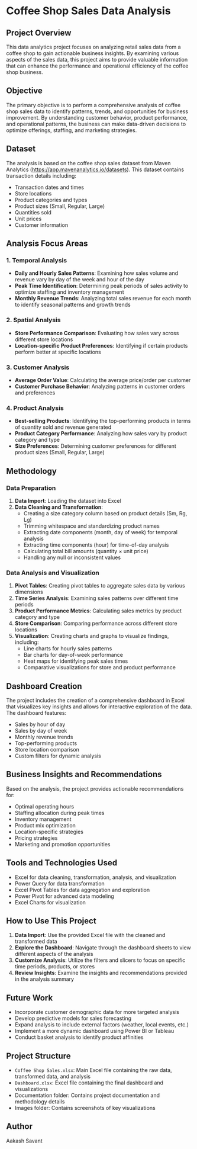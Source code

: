 # Coffee Shop Sales Data Analysis

## Project Overview
This data analytics project focuses on analyzing retail sales data from a coffee shop to gain actionable business insights. By examining various aspects of the sales data, this project aims to provide valuable information that can enhance the performance and operational efficiency of the coffee shop business.

## Objective
The primary objective is to perform a comprehensive analysis of coffee shop sales data to identify patterns, trends, and opportunities for business improvement. By understanding customer behavior, product performance, and operational patterns, the business can make data-driven decisions to optimize offerings, staffing, and marketing strategies.

## Dataset
The analysis is based on the coffee shop sales dataset from Maven Analytics (https://app.mavenanalytics.io/datasets). This dataset contains transaction details including:
- Transaction dates and times
- Store locations
- Product categories and types
- Product sizes (Small, Regular, Large)
- Quantities sold
- Unit prices
- Customer information

## Analysis Focus Areas

### 1. Temporal Analysis
- **Daily and Hourly Sales Patterns**: Examining how sales volume and revenue vary by day of the week and hour of the day
- **Peak Time Identification**: Determining peak periods of sales activity to optimize staffing and inventory management
- **Monthly Revenue Trends**: Analyzing total sales revenue for each month to identify seasonal patterns and growth trends

### 2. Spatial Analysis
- **Store Performance Comparison**: Evaluating how sales vary across different store locations
- **Location-specific Product Preferences**: Identifying if certain products perform better at specific locations

### 3. Customer Analysis
- **Average Order Value**: Calculating the average price/order per customer
- **Customer Purchase Behavior**: Analyzing patterns in customer orders and preferences

### 4. Product Analysis
- **Best-selling Products**: Identifying the top-performing products in terms of quantity sold and revenue generated
- **Product Category Performance**: Analyzing how sales vary by product category and type
- **Size Preferences**: Determining customer preferences for different product sizes (Small, Regular, Large)

## Methodology

### Data Preparation
1. **Data Import**: Loading the dataset into Excel
2. **Data Cleaning and Transformation**:
   - Creating a size category column based on product details (Sm, Rg, Lg)
   - Trimming whitespace and standardizing product names
   - Extracting date components (month, day of week) for temporal analysis
   - Extracting time components (hour) for time-of-day analysis
   - Calculating total bill amounts (quantity × unit price)
   - Handling any null or inconsistent values

### Data Analysis and Visualization
1. **Pivot Tables**: Creating pivot tables to aggregate sales data by various dimensions
2. **Time Series Analysis**: Examining sales patterns over different time periods
3. **Product Performance Metrics**: Calculating sales metrics by product category and type
4. **Store Comparison**: Comparing performance across different store locations
5. **Visualization**: Creating charts and graphs to visualize findings, including:
   - Line charts for hourly sales patterns
   - Bar charts for day-of-week performance
   - Heat maps for identifying peak sales times
   - Comparative visualizations for store and product performance

## Dashboard Creation
The project includes the creation of a comprehensive dashboard in Excel that visualizes key insights and allows for interactive exploration of the data. The dashboard features:
- Sales by hour of day
- Sales by day of week
- Monthly revenue trends
- Top-performing products
- Store location comparison
- Custom filters for dynamic analysis

## Business Insights and Recommendations
Based on the analysis, the project provides actionable recommendations for:
- Optimal operating hours
- Staffing allocation during peak times
- Inventory management
- Product mix optimization
- Location-specific strategies
- Pricing strategies
- Marketing and promotion opportunities

## Tools and Technologies Used
- Excel for data cleaning, transformation, analysis, and visualization
- Power Query for data transformation
- Excel Pivot Tables for data aggregation and exploration
- Power Pivot for advanced data modeling
- Excel Charts for visualization

## How to Use This Project
1. **Data Import**: Use the provided Excel file with the cleaned and transformed data
2. **Explore the Dashboard**: Navigate through the dashboard sheets to view different aspects of the analysis
3. **Customize Analysis**: Utilize the filters and slicers to focus on specific time periods, products, or stores
4. **Review Insights**: Examine the insights and recommendations provided in the analysis summary

## Future Work
- Incorporate customer demographic data for more targeted analysis
- Develop predictive models for sales forecasting
- Expand analysis to include external factors (weather, local events, etc.)
- Implement a more dynamic dashboard using Power BI or Tableau
- Conduct basket analysis to identify product affinities

## Project Structure
- `Coffee Shop Sales.xlsx`: Main Excel file containing the raw data, transformed data, and analysis
- `Dashboard.xlsx`: Excel file containing the final dashboard and visualizations
- Documentation folder: Contains project documentation and methodology details
- Images folder: Contains screenshots of key visualizations

## Author
Aakash Savant
